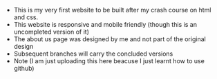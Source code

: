 - This is my very first website to be built after my crash course on html and css.
- This website is responsive and mobile friendly (though this is an uncompleted version of it)
- The about us page was designed by me and not part of the original design
- Subsequent branches will carry the concluded versions 
- Note (I am just uploading this here beacuse I just learnt how to use github)

<!---
Skinpo/Skinpo is a ✨ special ✨ repository because its `README.md` (this file) appears on your GitHub profile.
You can click the Preview link to take a look at your changes.
--->

